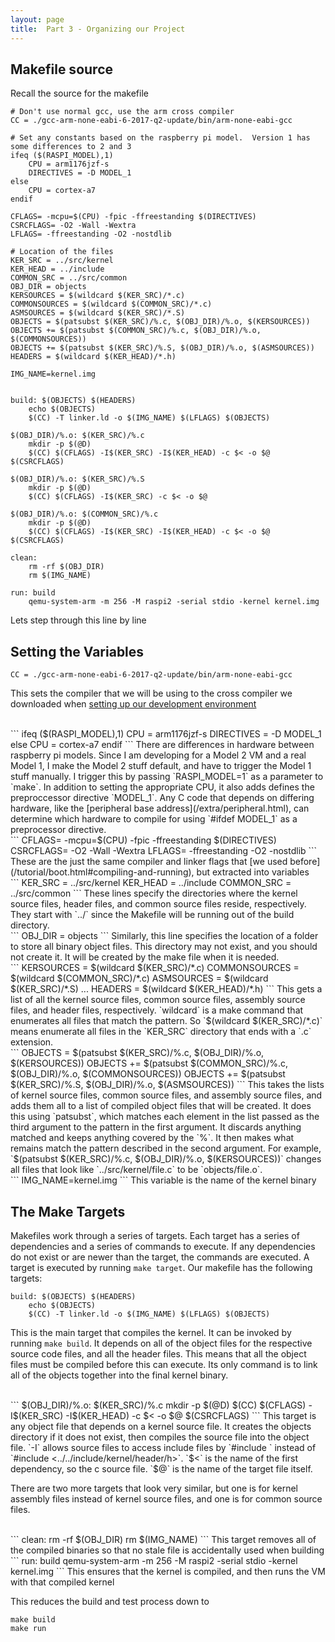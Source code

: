 ```yaml
---
layout: page
title:  Part 3 - Organizing our Project
---
```


## Makefile source
Recall the source for the makefile

```
# Don't use normal gcc, use the arm cross compiler
CC = ./gcc-arm-none-eabi-6-2017-q2-update/bin/arm-none-eabi-gcc

# Set any constants based on the raspberry pi model.  Version 1 has some differences to 2 and 3
ifeq ($(RASPI_MODEL),1)
	CPU = arm1176jzf-s
	DIRECTIVES = -D MODEL_1
else
	CPU = cortex-a7
endif

CFLAGS= -mcpu=$(CPU) -fpic -ffreestanding $(DIRECTIVES)
CSRCFLAGS= -O2 -Wall -Wextra
LFLAGS= -ffreestanding -O2 -nostdlib

# Location of the files
KER_SRC = ../src/kernel
KER_HEAD = ../include
COMMON_SRC = ../src/common
OBJ_DIR = objects
KERSOURCES = $(wildcard $(KER_SRC)/*.c)
COMMONSOURCES = $(wildcard $(COMMON_SRC)/*.c)
ASMSOURCES = $(wildcard $(KER_SRC)/*.S)
OBJECTS = $(patsubst $(KER_SRC)/%.c, $(OBJ_DIR)/%.o, $(KERSOURCES))
OBJECTS += $(patsubst $(COMMON_SRC)/%.c, $(OBJ_DIR)/%.o, $(COMMONSOURCES))
OBJECTS += $(patsubst $(KER_SRC)/%.S, $(OBJ_DIR)/%.o, $(ASMSOURCES))
HEADERS = $(wildcard $(KER_HEAD)/*.h)

IMG_NAME=kernel.img


build: $(OBJECTS) $(HEADERS)
	echo $(OBJECTS)
	$(CC) -T linker.ld -o $(IMG_NAME) $(LFLAGS) $(OBJECTS)

$(OBJ_DIR)/%.o: $(KER_SRC)/%.c
	mkdir -p $(@D)
	$(CC) $(CFLAGS) -I$(KER_SRC) -I$(KER_HEAD) -c $< -o $@ $(CSRCFLAGS)

$(OBJ_DIR)/%.o: $(KER_SRC)/%.S
	mkdir -p $(@D)
	$(CC) $(CFLAGS) -I$(KER_SRC) -c $< -o $@

$(OBJ_DIR)/%.o: $(COMMON_SRC)/%.c
	mkdir -p $(@D)
	$(CC) $(CFLAGS) -I$(KER_SRC) -I$(KER_HEAD) -c $< -o $@ $(CSRCFLAGS)

clean:
	rm -rf $(OBJ_DIR)
	rm $(IMG_NAME)

run: build
    qemu-system-arm -m 256 -M raspi2 -serial stdio -kernel kernel.img
```

Lets step through this line by line

## Setting the Variables

```
CC = ./gcc-arm-none-eabi-6-2017-q2-update/bin/arm-none-eabi-gcc
```
This sets the compiler that we will be using to the cross compiler we downloaded when [setting up our development environment](/tutorial/dev-env.html)

<br>
```
ifeq ($(RASPI_MODEL),1)
    CPU = arm1176jzf-s
    DIRECTIVES = -D MODEL_1
else
    CPU = cortex-a7
endif
```
There are differences in hardware between raspberry pi models.  Since I am developing for a Model 2 VM and a real Model 1, I make the Model 2 stuff default, and have to trigger the Model 1 stuff manually.  I trigger this by passing `RASPI_MODEL=1` as a parameter to `make`.
In addition to setting the appropriate CPU, it also adds defines the preproccessor directive `MODEL_1`.  Any C code that depends on differing hardware, like the [peripheral base address](/extra/peripheral.html), can determine which hardware to compile for using `#ifdef MODEL_1` as a preprocessor directive.

<br>
```
CFLAGS= -mcpu=$(CPU) -fpic -ffreestanding $(DIRECTIVES)
CSRCFLAGS= -O2 -Wall -Wextra
LFLAGS= -ffreestanding -O2 -nostdlib
```
These are the just the same compiler and linker flags that [we used before](/tutorial/boot.html#compiling-and-running), but extracted into variables 

<br>
```
KER_SRC = ../src/kernel
KER_HEAD = ../include
COMMON_SRC = ../src/common
```
These lines specify the directories where the kernel source files, header files, and common source files reside, respectively.  They start with `../` since the Makefile will be running out of the build directory.

<br>
```
OBJ_DIR = objects
```
Similarly, this line specifies the location of a folder to store all binary object files.  This directory may not exist, and you should not create it.  It will be created by the make file when it is needed.

<br>
```
KERSOURCES = $(wildcard $(KER_SRC)/*.c)
COMMONSOURCES = $(wildcard $(COMMON_SRC)/*.c)
ASMSOURCES = $(wildcard $(KER_SRC)/*.S)
...
HEADERS = $(wildcard $(KER_HEAD)/*.h)
```
This gets a list of all the kernel source files, common source files, assembly source files, and header files, respectively.  `wildcard` is a make command that enumerates all files that match the pattern.  So `$(wildcard $(KER_SRC)/*.c)` means enumerate all files in the `KER_SRC` directory that ends with a `.c` extension.

<br>
```
OBJECTS = $(patsubst $(KER_SRC)/%.c, $(OBJ_DIR)/%.o, $(KERSOURCES))
OBJECTS += $(patsubst $(COMMON_SRC)/%.c, $(OBJ_DIR)/%.o, $(COMMONSOURCES))
OBJECTS += $(patsubst $(KER_SRC)/%.S, $(OBJ_DIR)/%.o, $(ASMSOURCES))
```
This takes the lists of kernel source files, common source files, and assembly source files, and adds them all to a list of compiled object files that will be created.  It does this using `patsubst`, which matches each element in the list passed as the third argument to the pattern in the first argument.  It discards anything matched and keeps anything covered by the `%`.  It then makes what remains match the pattern described in the second argument. For example, `$(patsubst $(KER_SRC)/%.c, $(OBJ_DIR)/%.o, $(KERSOURCES))` changes all files that look like `../src/kernel/file.c` to be `objects/file.o`.

<br>
```
IMG_NAME=kernel.img
```
This variable is the name of the kernel binary

## The Make Targets
Makefiles work through a series of targets.  Each target has a series of dependencies and a series of commands to execute. If any dependencies do not exist or are newer than the target, the commands are executed. A target is executed by running `make target`.  Our makefile has the following targets:

```
build: $(OBJECTS) $(HEADERS)
	echo $(OBJECTS)
	$(CC) -T linker.ld -o $(IMG_NAME) $(LFLAGS) $(OBJECTS)
```
This is the main target that compiles the kernel.  It can be invoked by running `make build`.  It depends on all of the object files for the respective source code files, and all the header files. This means that all the object files must be compiled before this can execute.  Its only command is to link all of the objects together into the final kernel binary.

<br>
```
$(OBJ_DIR)/%.o: $(KER_SRC)/%.c
	mkdir -p $(@D)
	$(CC) $(CFLAGS) -I$(KER_SRC) -I$(KER_HEAD) -c $< -o $@ $(CSRCFLAGS)
```
This target is any object file that depends on a kernel source file.  It creates the objects directory if it does not exist, then compiles the source file into the object file.  `-I` allows source files to access include files by `#include <kernel/header.h>` instead of `#include <../../include/kernel/header/h>`. `$<` is the name of the first dependency, so the c source file.  `$@` is the name of the target file itself.

There are two more targets that look very similar, but one is for kernel assembly files instead of kernel source files, and one is for common source files.

<br>
```
clean:
	rm -rf $(OBJ_DIR)
	rm $(IMG_NAME)
```
This target removes all of the compiled binaries so that no stale file is accidentally used when building

<br>
```
run: build
    qemu-system-arm -m 256 -M raspi2 -serial stdio -kernel kernel.img
```
This ensures that the kernel is compiled, and then runs the VM with that compiled kernel

This reduces the build and test process down to
```
make build
make run
```
